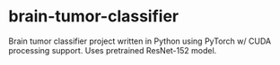 # brain-tumor-classifier
Brain tumor classifier project written in Python using PyTorch w/ CUDA processing support. Uses pretrained ResNet-152 model.
